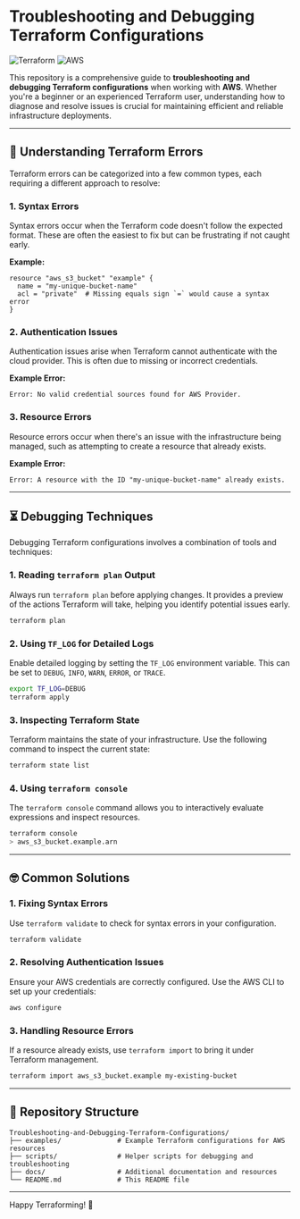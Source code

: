 
# Troubleshooting and Debugging Terraform Configurations

![Terraform](https://img.shields.io/badge/Terraform-%235835CC.svg?style=for-the-badge&logo=terraform&logoColor=white)
![AWS](https://img.shields.io/badge/AWS-%23FF9900.svg?style=for-the-badge&logo=amazon-aws&logoColor=white)

This repository is a comprehensive guide to **troubleshooting and debugging Terraform configurations** when working with **AWS**. Whether you're a beginner or an experienced Terraform user, understanding how to diagnose and resolve issues is crucial for maintaining efficient and reliable infrastructure deployments.

---

## 🧐 Understanding Terraform Errors

Terraform errors can be categorized into a few common types, each requiring a different approach to resolve:

### 1. **Syntax Errors**
Syntax errors occur when the Terraform code doesn't follow the expected format. These are often the easiest to fix but can be frustrating if not caught early.

**Example:**
```hcl
resource "aws_s3_bucket" "example" {
  name = "my-unique-bucket-name"
  acl = "private"  # Missing equals sign `=` would cause a syntax error
}
```

### 2. **Authentication Issues**
Authentication issues arise when Terraform cannot authenticate with the cloud provider. This is often due to missing or incorrect credentials.

**Example Error:**
```
Error: No valid credential sources found for AWS Provider.
```

### 3. **Resource Errors**
Resource errors occur when there's an issue with the infrastructure being managed, such as attempting to create a resource that already exists.

**Example Error:**
```
Error: A resource with the ID "my-unique-bucket-name" already exists.
```

---

## ⏳ Debugging Techniques

Debugging Terraform configurations involves a combination of tools and techniques:

### 1. **Reading `terraform plan` Output**
Always run `terraform plan` before applying changes. It provides a preview of the actions Terraform will take, helping you identify potential issues early.

```bash
terraform plan
```

### 2. **Using `TF_LOG` for Detailed Logs**
Enable detailed logging by setting the `TF_LOG` environment variable. This can be set to `DEBUG`, `INFO`, `WARN`, `ERROR`, or `TRACE`.

```bash
export TF_LOG=DEBUG
terraform apply
```

### 3. **Inspecting Terraform State**
Terraform maintains the state of your infrastructure. Use the following command to inspect the current state:

```bash
terraform state list
```

### 4. **Using `terraform console`**
The `terraform console` command allows you to interactively evaluate expressions and inspect resources.

```bash
terraform console
> aws_s3_bucket.example.arn
```

---

## 🤓 Common Solutions

### 1. **Fixing Syntax Errors**
Use `terraform validate` to check for syntax errors in your configuration.

```bash
terraform validate
```

### 2. **Resolving Authentication Issues**
Ensure your AWS credentials are correctly configured. Use the AWS CLI to set up your credentials:

```bash
aws configure
```

### 3. **Handling Resource Errors**
If a resource already exists, use `terraform import` to bring it under Terraform management.

```bash
terraform import aws_s3_bucket.example my-existing-bucket
```

---

## 📂 Repository Structure

```
Troubleshooting-and-Debugging-Terraform-Configurations/
├── examples/              # Example Terraform configurations for AWS resources
├── scripts/               # Helper scripts for debugging and troubleshooting
├── docs/                  # Additional documentation and resources
└── README.md              # This README file
```

---



Happy Terraforming! 🚀
